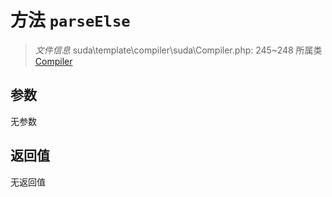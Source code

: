 # 方法 `parseElse`

> *文件信息* suda\template\compiler\suda\Compiler.php: 245~248
> 所属类 [Compiler](../Compiler.md)




## 参数


无参数


## 返回值

无返回值
